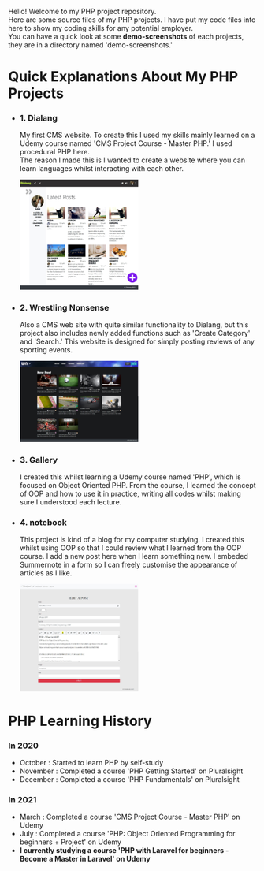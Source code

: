 
Hello! Welcome to my PHP project repository.<br>
Here are some source files of my PHP projects. I have put my code files into here to show my coding skills for any potential employer.<br>
You can have a quick look at some <strong>demo-screenshots</strong> of each projects, they are in a directory named 'demo-screenshots.'<br>



# Quick Explanations About My PHP Projects

 <ul>
   <li>
      <h3>1. Dialang</h3>
      <p>My first CMS website. To create this I used my skills mainly learned on a Udemy course named 'CMS Project Course - Master PHP.' I used procedural PHP here. <br>
      The reason I made this is I wanted to create a website where you can learn languages whilst interacting with each other.   </p>
      <a href="PHP_projects/Dialang/"><img src="Dialang/demo_screenshots/home_after_login.jpg" style="width: 50%;"></a>
   </li>
 
   <li>
      <h3>2. Wrestling Nonsense</h3>
      <p>Also a CMS web site with quite similar functionality to Dialang, but this project also includes newly added functions such as 'Create Category' and 'Search.' This website is designed for simply posting reviews of any sporting events.  </p>  
      <a href=""><img src="Wrestling_Nonsense/demo_screenphotos/demo_top.jpg" style="width: 50%;"></a>
    
   
   </li>
 
   <li>
      <h3>3. Gallery</h3>
      <p>I created this whilst learning a Udemy course named 'PHP', which is focused on Object Oriented PHP. From the course, I learned the concept of OOP and how to use it in practice, writing all codes whilst making sure I understood each lecture.</p>
 </li>
 <li>
      <h3>4. notebook</h3>
      <p>This project is kind of a blog for my computer studying. I created this whilst using OOP so that I could review what I learned from the OOP course. I add a new post here when I learn something new. I embeded Summernote in a form so I can freely customise the appearance of articles as I like. </p> 
      <a href=""><img src="notebook/demo_screenshots/admin_edit_post.jpg" style="width: 50%;"></a>
 </li>
 
 
 

 <!-- <li>
      <h3>5. Translation Works</h3>
      <p>As an English speaker as one's second language, I sometimes enjoy to translate from English into Japanese, or visa versa. This site is kind of a notebook for myself to review my English studying. In future years, I'd like to enjoy writing as a hobby in various topics.</p>
 </li> -->
 
</ul>



# PHP Learning History
 <h3>In 2020</h3>
 <ul>
   <li>October   : Started to learn PHP by self-study</li>
   <li>November  : Completed a course 'PHP Getting Started' on Pluralsight</li>
   <li>December  : Completed a course 'PHP Fundamentals' on Pluralsight</li>
 </ul>
 
 <h3>In 2021</h3>
 <ul>
   <li>March     : Completed a course 'CMS Project Course - Master PHP' on Udemy</li>
   <li>July      : Completed a course 'PHP: Object Oriented Programming for beginners + Project' on Udemy</li>
   <li><strong>I currently studying a course 'PHP with Laravel for beginners - Become a Master in Laravel' on Udemy</strong></li>
 </ul>




